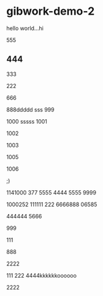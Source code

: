 # gibwork-demo-2

hello world...hi

555

444
-----

333

222

666

888ddddd
sss
999

1000
sssss
1001

1002

1003

1005

1006

;)

1141000
377
5555
4444
5555
9999

1000252
111111
222
6666888
06585

444444
5666

999

111

888

2222

111
222
4444kkkkkkoooooo

2222
